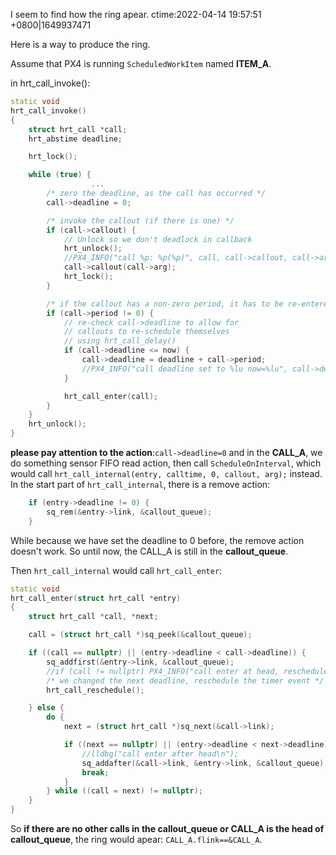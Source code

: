 I seem to find how the ring apear.
ctime:2022-04-14 19:57:51 +0800|1649937471

Here is a way to produce the ring.

Assume that PX4 is running `ScheduledWorkItem`  named **ITEM_A**.

 in hrt_call_invoke():
```cpp
static void
hrt_call_invoke()
{
	struct hrt_call	*call;
	hrt_abstime deadline;

	hrt_lock();

	while (true) {
                  ...
		/* zero the deadline, as the call has occurred */
		call->deadline = 0;

		/* invoke the callout (if there is one) */
		if (call->callout) {
			// Unlock so we don't deadlock in callback
			hrt_unlock();
			//PX4_INFO("call %p: %p(%p)", call, call->callout, call->arg);
			call->callout(call->arg);
			hrt_lock();
		}

		/* if the callout has a non-zero period, it has to be re-entered */
		if (call->period != 0) {
			// re-check call->deadline to allow for
			// callouts to re-schedule themselves
			// using hrt_call_delay()
			if (call->deadline <= now) {
				call->deadline = deadline + call->period;
				//PX4_INFO("call deadline set to %lu now=%lu", call->deadline,  now);
			}

			hrt_call_enter(call);
		}
	}
	hrt_unlock();
}
```
**please pay attention to the action**:`call->deadline=0`
and in the **CALL_A**, we do something sensor FIFO read action, then call `ScheduleOnInterval`, which would call `hrt_call_internal(entry, calltime, 0, callout, arg);`  instead. In the start part of `hrt_call_internal`,  there is a remove action:

```cpp
	if (entry->deadline != 0) {
		sq_rem(&entry->link, &callout_queue);
	}
```
While because we have set the deadline to 0 before, the remove action doesn't work. So until now, the CALL_A is still in the **callout_queue**.

Then `hrt_call_internal` would call `hrt_call_enter`:
```cpp
static void
hrt_call_enter(struct hrt_call *entry)
{
	struct hrt_call	*call, *next;

	call = (struct hrt_call *)sq_peek(&callout_queue);

	if ((call == nullptr) || (entry->deadline < call->deadline)) {
		sq_addfirst(&entry->link, &callout_queue);
		//if (call != nullptr) PX4_INFO("call enter at head, reschedule (%lu %lu)", entry->deadline, call->deadline);
		/* we changed the next deadline, reschedule the timer event */
		hrt_call_reschedule();

	} else {
		do {
			next = (struct hrt_call *)sq_next(&call->link);

			if ((next == nullptr) || (entry->deadline < next->deadline)) {
				//lldbg("call enter after head\n");
				sq_addafter(&call->link, &entry->link, &callout_queue);
				break;
			}
		} while ((call = next) != nullptr);
	}
}
```
So **if there are no other calls in the callout_queue or CALL_A is the head of callout_queue**, the ring would apear:
`CALL_A.flink==&CALL_A`.